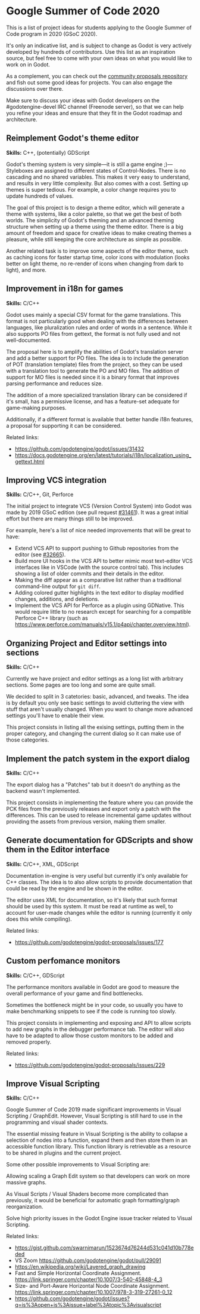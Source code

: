 # Google Summer of Code 2020

This is a list of project ideas for students applying to the Google Summer
of Code program in 2020 (GSoC 2020).

It's only an indicative list, and is subject to change as Godot is very
actively developed by hundreds of contributors. Use this list as an
inspiration source, but feel free to come with your own ideas on what you
would like to work on in Godot.

As a complement, you can check out the [community proposals repository](https://github.com/godotengine/godot-proposals)
and fish out some good ideas for projects. You can also engage the discussions over there.

Make sure to discuss your ideas with Godot developers on the #godotengine-devel
IRC channel (Freenode server), so that we can help you refine your ideas
and ensure that they fit in the Godot roadmap and architecture.

## Reimplement Godot's theme editor

**Skills:** C++, (potentially) GDScript

Godot's theming system is very simple—it is still a game engine ;)—Styleboxes are assigned to different states of Control-Nodes. There is no cascading and no shared variables. This makes it very easy to understand, and results in very little complexity. But also comes with a cost. Setting up themes is super tedious. For example, a color change requires you to update hundreds of values.

The goal of this project is to design a theme editor, which will generate a theme with systems, like a color palette, so that we get the best of both worlds. The simplicity of Godot's theming and an advanced theming structure when setting up a theme using the theme editor. There is a big amount of freedom and space for creative ideas to make creating themes a pleasure, while still keeping the core architecture as simple as possible.

Another related task is to improve some aspects of the editor theme, such as caching icons for faster startup time, color icons with modulation (looks better on light theme, no re-render of icons when changing from dark to light), and more.

## Improvement in i18n for games

**Skills:** C/C++

Godot uses mainly a special CSV format for the game translations. This format is not particularly good when dealing with the differences between languages, like pluralization rules and order of words in a sentence. While it also supports PO files from gettext, the format is not fully used and not well-documented.

The proposal here is to amplify the abilities of Godot's translation server and add a better support for PO files. The idea is to include the generation of POT (translation template) files from the project, so they can be used with a translation tool to generate the PO and MO files. The addition of support for MO files is needed since it is a binary format that improves parsing performance and reduces size.

The addition of a more specialized translation library can be considered if it's small, has a permissive license, and has a feature-set adequate for game-making purposes.

Additionally, if a different format is available that better handle i18n features, a proposal for supporting it can be considered.

Related links:
- https://github.com/godotengine/godot/issues/31432
- https://docs.godotengine.org/en/latest/tutorials/i18n/localization_using_gettext.html

## Improving VCS integration

**Skills:** C/C++, Git, Perforce

The initial project to integrate VCS (Version Control System) into Godot was made by 2019 GSoC edition (see pull request [#31461](https://github.com/godotengine/godot/pull/31461)). It was a great initial effort but there are many things still to be improved.

For example, here's a list of nice needed improvements that will be great to have:

- Extend VCS API to support pushing to Github repositories from the editor (see [#32665](https://github.com/godotengine/godot/issues/32665)).
- Build more UI hooks in the VCS API to better mimic most text-editor VCS interfaces like in VSCode (with the source control tab). This includes showing a list of older commits and their details in the editor.
- Making the diff appear as a comparative list rather than a traditional command-line output for `git diff`.
- Adding colored gutter highlights in the text editor to display modified changes, additions, and deletions.
- Implement the VCS API for Perforce as a plugin using GDNative. This would require little to no research except for searching for a compatible Perforce C++ library (such as https://www.perforce.com/manuals/v15.1/p4api/chapter.overview.html).

## Organizing Project and Editor settings into sections

**Skills:** C/C++

Currently we have project and editor settings as a long list with arbitrary sections. Some pages are too long and some are quite small.

We decided to split in 3 catetories: basic, advanced, and tweaks. The idea is by default you only see basic settings to avoid cluttering the view with stuff that aren't usually changed. When you want to change more advanced settings you'll have to enable their view.

This project consists in listing all the exising settings, putting them in the proper category, and changing the current dialog so it can make use of those categories.

## Implement the patch system in the export dialog

**Skills:** C/C++

The export dialog has a "Patches" tab but it doesn't do anything as the backend wasn't implemented.

This project consists in implementing the feature where you can provide the PCK files from the previously releases and export only a patch with the differences. This can be used to release incremental game updates without providing the assets from previous version, making them smaller.

## Generate documentation for GDScripts and show them in the Editor interface

**Skills:** C/C++, XML, GDScript

Documentation in-engine is very useful but currently it's only available for C++ classes. The idea is to also allow scripts to provide documentation that could be read by the engine and be shown in the editor.

The editor uses XML for documentation, so it's likely that such format should be used by this system. It must be read at runtime as well, to account for user-made changes while the editor is running (currently it only does this while compiling).

Related links:
- https://github.com/godotengine/godot-proposals/issues/177

## Custom perfomance monitors

**Skills:** C/C++, GDScript

The performance monitors available in Godot are good to measure the overall performance of your game and find bottlenecks.

Sometimes the bottleneck might be in your code, so usually you have to make benchmarking snippets to see if the code is running too slowly.

This project consists in implementing and exposing and API to allow scripts to add new graphs in the debugger performance tab. The editor will also have to be adapted to allow those custom monitors to be added and removed properly.

Related links:
- https://github.com/godotengine/godot-proposals/issues/229

## Improve Visual Scripting

**Skills:** C/C++

Google Summer of Code 2019 made significant improvements in Visual Scripting / GraphEdit. However, Visual Scripting is still hard to use in the programming and visual shader contexts.

The essential missing feature in Visual Scripting is the ability to collapse a selection of nodes into a function, expand them and then store them in an accessible function library. This function library is retrievable as a resource to be shared in plugins and the current project.

Some other possible improvements to Visual Scripting are:

Allowing scaling a Graph Edit system so that developers can work on more massive graphs.

As Visual Scripts / Visual Shaders become more complicated than previously, it would be beneficial for automatic graph formatting/graph reorganization.

Solve high priority issues in the Godot Engine issue tracker related to Visual Scripting.

Related links:
- https://gist.github.com/swarnimarun/1523674d76244d531c041d10b778eded
- VS Zoom https://github.com/godotengine/godot/pull/29091
- https://en.wikipedia.org/wiki/Layered_graph_drawing
- Fast and Simple Horizontal Coordinate Assignment. https://link.springer.com/chapter/10.1007/3-540-45848-4_3
- Size- and Port-Aware Horizontal Node Coordinate Assignment. https://link.springer.com/chapter/10.1007/978-3-319-27261-0_12
- https://github.com/godotengine/godot/issues?q=is%3Aopen+is%3Aissue+label%3Atopic%3Avisualscript